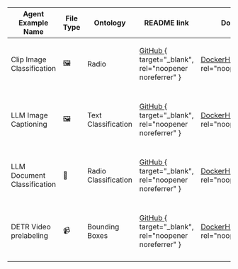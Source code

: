 | Agent Example Name          | File Type | Ontology | README link                                                                                                                                            | Dockerhub Link                                                           | Docker start command                                                                                                                   |
|-----------------------------|-----------|-----------------------|--------------------------------------------------------------------------------------------------------------------------------------------------------|--------------------------------------------------------------------------|----------------------------------------------------------------------------------------------------------------------------------------|
| Clip Image Classification   | 🖼️         | Radio                 | [ GitHub ]( https://github.com/encord-team/encord-agents/tree/main/docker/clip-image-classification ){ target="_blank", rel="noopener noreferrer" }    | [DockerHub](https://hub.docker.com/r/encord/encord-agent-clip-image-classification){target="_blank", rel="noopener noreferrer"}   | `docker run -e ENCORD_SSH_KEY encord/encord-agent-clip-image-classification:latest --project-hash=your-project-hash`                     |
| LLM Image Captioning        | 🖼️         | Text Classification   | [ GitHub ]( https://github.com/encord-team/encord-agents/tree/main/docker/llm-image-captioning ) { target="_blank", rel="noopener noreferrer" }        | [DockerHub](https://hub.docker.com/r/encord/encord-agent-llm-image-captioning){target="_blank", rel="noopener noreferrer"}        | `docker run -e ENCORD_SSH_KEY -e OPENAI_API_KEY encord/encord-agent-llm-image-captioning:latest --project-hash=your-project-hash`        |
| LLM Document Classification | 📄         | Radio Classification  | [ GitHub ]( https://github.com/encord-team/encord-agents/tree/main/docker/llm-document-classification ) { target="_blank", rel="noopener noreferrer" } | [DockerHub](https://hub.docker.com/r/encord/encord-agent-llm-document-classification){target="_blank", rel="noopener noreferrer"} | `docker run -e ENCORD_SSH_KEY encord/encord-agent-detr-video-prelabeling:latest --project-hash=your-project-hash`                        |
| DETR Video prelabeling      | 📹         | Bounding Boxes        | [ GitHub ]( https://github.com/encord-team/encord-agents/tree/main/docker/detr-video-labeling ) { target="_blank", rel="noopener noreferrer" }         | [DockerHub](https://hub.docker.com/r/encord/encord-agent-llm-document-classification){target="_blank", rel="noopener noreferrer"} | `docker run -e ENCORD_SSH_KEY -e OPENAI_API_KEY encord/encord-agent-llm-document-classification:latest --project-hash=your-project-hash` |